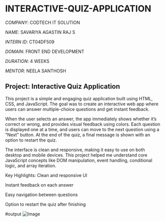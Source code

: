 # INTERACTIVE-QUIZ-APPLICATION

*COMPANY*: CODTECH IT SOLUTION

*NAME*: SAVARIYA AGASTIN RAJ S

*INTERN ID*: CT04DF509

*DOMAIN*: FRONT END DEVELOPMENT 

*DURATION*: 4 WEEKS

*MENTOR*: NEELA SANTHOSH

 ## Project: Interactive Quiz Application
This project is a simple and engaging quiz application built using HTML, CSS, and JavaScript. The goal was to create an interactive web app where users can answer multiple-choice questions and get instant feedback.

When the user selects an answer, the app immediately shows whether it’s correct or wrong, and provides visual feedback using colors. Each question is displayed one at a time, and users can move to the next question using a "Next" button. At the end of the quiz, a final message is shown with an option to restart the quiz.

The interface is clean and responsive, making it easy to use on both desktop and mobile devices. This project helped me understand core JavaScript concepts like DOM manipulation, event handling, conditional logic, and array iteration.

Key Highlights:
Clean and responsive UI

Instant feedback on each answer

Easy navigation between questions

Option to restart the quiz after finishing

#output
![Image](https://github.com/user-attachments/assets/cac4acc2-b58c-434c-977c-cf6d8d4d5fcc)
